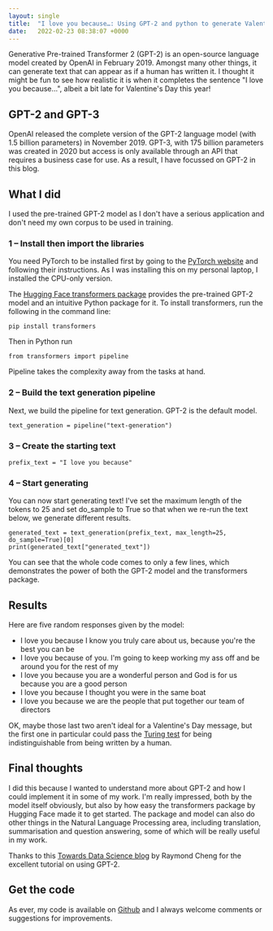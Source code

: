 ```yaml
---
layout: single
title:  "I love you because…: Using GPT-2 and python to generate Valentine's Day messages"
date:   2022-02-23 08:38:07 +0000
---
```



Generative Pre-trained Transformer 2 (GPT-2) is an open-source language model created by OpenAI in February 2019. Amongst many other things, it can generate text that can appear as if a human has written it. I thought it might be fun to see how realistic it is when it completes the sentence &quot;I love you because…&quot;, albeit a bit late for Valentine&#39;s Day this year!

## GPT-2 and GPT-3

OpenAI released the complete version of the GPT-2 language model (with 1.5 billion parameters) in November 2019. GPT-3, with 175 billion parameters was created in 2020 but access is only available through an API that requires a business case for use. As a result, I have focussed on GPT-2 in this blog.

## What I did

I used the pre-trained GPT-2 model as I don&#39;t have a serious application and don&#39;t need my own corpus to be used in training.

### 1 – Install then import the libraries

You need PyTorch to be installed first by going to the [PyTorch website](https://pytorch.org/) and following their instructions. As I was installing this on my personal laptop, I installed the CPU-only version.

The [Hugging Face transformers package](https://huggingface.co/docs/transformers/index) provides the pre-trained GPT-2 model and an intuitive Python package for it. To install transformers, run the following in the command line:

	pip install transformers

Then in Python run

	from transformers import pipeline

Pipeline takes the complexity away from the tasks at hand.

### 2 – Build the text generation pipeline

Next, we build the pipeline for text generation. GPT-2 is the default model.

	text_generation = pipeline("text-generation")

### 3 – Create the starting text

	prefix_text = "I love you because"

### 4 – Start generating

You can now start generating text! I&#39;ve set the maximum length of the tokens to 25 and set do\_sample to True so that when we re-run the text below, we generate different results.

	generated_text = text_generation(prefix_text, max_length=25, do_sample=True)[0]
	print(generated_text["generated_text"])

You can see that the whole code comes to only a few lines, which demonstrates the power of both the GPT-2 model and the transformers package.

## Results

Here are five random responses given by the model:

- I love you because I know you truly care about us, because you&#39;re the best you can be
- I love you because of you. I&#39;m going to keep working my ass off and be around you for the rest of my
- I love you because you are a wonderful person and God is for us because you are a good person
- I love you because I thought you were in the same boat
- I love you because we are the people that put together our team of directors

OK, maybe those last two aren&#39;t ideal for a Valentine&#39;s Day message, but the first one in particular could pass the [Turing test](https://en.wikipedia.org/wiki/Turing_test) for being indistinguishable from being written by a human.

## Final thoughts

I did this because I wanted to understand more about GPT-2 and how I could implement it in some of my work. I&#39;m really impressed, both by the model itself obviously, but also by how easy the transformers package by Hugging Face made it to get started. The package and model can also do other things in the Natural Language Processing area, including translation, summarisation and question answering, some of which will be really useful in my work.

Thanks to this [Towards Data Science blog](https://towardsdatascience.com/text-generation-with-pretrained-gpt2-using-pytorch-563c7c90700) by Raymond Cheng for the excellent tutorial on using GPT-2.

## Get the code

As ever, my code is available on [Github](https://github.com/gaskyk/gpt_text_generation) and I always welcome comments or suggestions for improvements.
